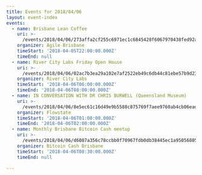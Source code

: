 ```yaml
---
title: Events for 2018/04/06
layout: event-index
events:
  - name: Brisbane Lean Coffee
    uri: >-
      /events/2018/04/06/273affa2cf255c6971ec1c6845428f6067970438fed92a3ab34ef44ca68f49fb
    organizer: Agile Brisbane
    timeStart: '2018-04-05T22:00:00.000Z'
    timeEnd: null
  - name: River City Labs Friday Open House
    uri: >-
      /events/2018/04/06/02ac7b3ea29a102e7af2522eb49c6db44c81ebe57b9d23c7a0b92b85e5958fb8
    organizer: River City Labs
    timeStart: '2018-04-06T06:00:00.000Z'
    timeEnd: '2018-04-06T08:00:00.000Z'
  - name: IN CONVERSATION WITH DR CHRIS BURWELL (Queensland Museum)
    uri: >-
      /events/2018/04/06/8e5ec61c16d49e9b5588c875769f7aee9760ab4cb06eadf15041d3232b2b9a5a
    organizer: Flowstate
    timeStart: '2018-04-06T01:00:00.000Z'
    timeEnd: '2018-04-06T02:00:00.000Z'
  - name: Monthly Brisbane Bitcoin Cash meetup
    uri: >-
      /events/2018/04/06/d6087a356c78ccbb0f70967fdb0db38445ec1a95056805b6d6ef435b97cfffbf
    organizer: Bitcoin Cash Brisbane
    timeStart: '2018-04-06T08:30:00.000Z'
    timeEnd: null

---
```

